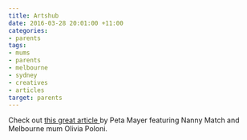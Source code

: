 ```yaml
---
title: Artshub
date: 2016-03-28 20:01:00 +11:00
categories:
- parents
tags:
- mums
- parents
- melbourne
- sydney
- creatives
- articles
target: parents
---
```


Check out [this great article ](http://www.artshub.com.au/news-article/features/professional-development/peta-mayer/mothers-pressured-to-hide-their-kids-250803)by Peta Mayer featuring Nanny Match and Melbourne mum Olivia Poloni.

